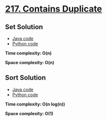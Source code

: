 # [217. Contains Duplicate](https://leetcode.com/problems/contains-duplicate/)

## Set Solution

- [Java code](https://github.com/alexengrig/leetcode/blob/main/src/main/java/dev/alexengrig/leetcode/_217_contains_duplicate/SetSolution.java)
- [Python code](https://github.com/alexengrig/leetcode/blob/main/src/main/python/217_contains_duplicate/set_solution.py)

**Time complexity: O(n)**

**Space complexity: O(n)**

## Sort Solution

- [Java code](https://github.com/alexengrig/leetcode/blob/main/src/main/java/dev/alexengrig/leetcode/_217_contains_duplicate/SortSolution.java)
- [Python code](https://github.com/alexengrig/leetcode/blob/main/src/main/python/217_contains_duplicate/sort_solution.py)

**Time complexity: O(n log(n))**

**Space complexity: O(1)**
